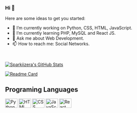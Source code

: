 ### Hi 👋


Here are some ideas to get you started:

- 🔭 I’m currently working on Python, CSS, HTML, JavaScript.
- 🌱 I’m currently learning PHP, MySQL and React JS.
- 💬 Ask me about Web Development. 
- 📫 How to reach me: Social Networks.

<br />


[![Sparkiizera's GitHub Stats](https://github-readme-stats.vercel.app/api?username=Sparkiizera&show_icons=true&theme=apprentice)](https://github.com/Sparkiizera/github-readme-stats)

[![Readme Card](https://github-readme-stats.vercel.app/api/pin/?username=Sparkiizera&repo=github-readme-stats)](https://github.com/Sparkiizera/github-readme-stats)


</div>

## Programing Languages

<div style="display: inline_block" >
  <img align="center" alt="Python" height="30" width="40" src="https://cdn.jsdelivr.net/gh/devicons/devicon/icons/python/python-original.svg" />
  <img align="center" alt="HTML" height="30" width="40" src="https://cdn.jsdelivr.net/gh/devicons/devicon/icons/html5/html5-original.svg" />
  <img align="center" alt="CSS" height="30" width="40" src="https://cdn.jsdelivr.net/gh/devicons/devicon/icons/css3/css3-original.svg" />
  <img align="center" alt="JavaScript" height="30" width="40" src="https://cdn.jsdelivr.net/gh/devicons/devicon/icons/javascript/javascript-original.svg" />
  <img  align="center" alt="React" height="30" width="40"src="https://cdn.jsdelivr.net/gh/devicons/devicon/icons/react/react-original.svg" />

</div>



